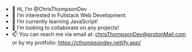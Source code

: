 - 👋 Hi, I’m @ChrisThompsonDev
- 👀 I’m interested in Fullstack Web Development.
- 🌱 I’m currently learning JavaScript!
- 💞️ I’m looking to collaborate on any projects!
- 📫 You can reach me via email at: chrisThompsonDev@protonMail.com or by my protfolio: https://cthompsondev.netlify.app/

<!---
ChrisThompsonDev/ChrisThompsonDev is a ✨ special ✨ repository because its `README.md` (this file) appears on your GitHub profile.
You can click the Preview link to take a look at your changes.
--->
